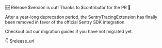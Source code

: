 🆕 Release $version is out! Thanks to $contributor for the PR 👏

After a year-long deprecation period, the SentryTracingExtension has finally been
removed in favor of the official Sentry SDK integration.

Checkout out our migration guides if you have not migrated yet.

👇 $release_url
